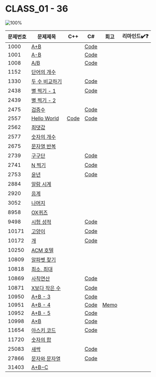 # CLASS_01 - 36

![100%](https://progress-bar.xyz/22/?scale=36&title=progress&width=500&color=babaca&suffix=/36)

| 문제번호 | 문제제목                              | C++ | C#  | 회고 | 리마인드✔️❓ |
| -------- | ------------------------------------- | --- | --- | ---- | ------------ |
| 1000     | [A+B](https://boj.kr/1000)            |     | [Code](../Baekjoon/Bronze/1000.cs) |      |              |
| 1001     | [A-B](https://boj.kr/1001)            |     | [Code](../Baekjoon/Bronze/1001.cs) |      |              |
| 1008     | [A/B](https://boj.kr/1008)            |     | [Code](../Baekjoon/Bronze/1008.cs) |      |              |
| 1152     | [단어의 개수](https://boj.kr/1152)    |     |     |      |              |
| 1330     | [두 수 비교하기](https://boj.kr/1330) |     | [Code](../Baekjoon/Bronze/1330.cs) |      |              |
| 2438     | [별 찍기 - 1](https://boj.kr/2438)    |     | [Code](../Baekjoon/Bronze/2438.cs) |      |              |
| 2439     | [별 찍기 - 2](https://boj.kr/2439)    |     |     |      |              |
| 2475     | [검증수](https://boj.kr/2475)         |     | [Code](../Baekjoon/Bronze/2475.cs) |      |              |
| 2557     | [Hello World](https://boj.kr/2557)    | [Code](../Baekjoon/Bronze/2557.cpp) | [Code](../Baekjoon/Bronze/2557.cs) |      |              |
| 2562     | [최댓값](https://boj.kr/2562)         |     |     |      |              |
| 2577     | [숫자의 개수](https://boj.kr/2577)    |     |     |      |              |
| 2675     | [문자열 반복](https://boj.kr/2675)    |     |     |      |              |
| 2739     | [구구단](https://boj.kr/2739)         |     | [Code](../Baekjoon/Bronze/2739.cs) |      |              |
| 2741     | [N 찍기](https://boj.kr/2741)         |     | [Code](../Baekjoon/Bronze/2741.cs) |      |              |
| 2753     | [윤년](https://boj.kr/2753)           |     | [Code](../Baekjoon/Bronze/2753.cs) |      |              |
| 2884     | [알람 시계](https://boj.kr/2884)      |     |     |      |              |
| 2920     | [음계](https://boj.kr/2920)           |     |     |      |              |
| 3052     | [나머지](https://boj.kr/3052)         |     |     |      |              |
| 8958     | [OX퀴즈](https://boj.kr/8958)         |     |     |      |              |
| 9498     | [시험 성적](https://boj.kr/9498)      |     | [Code](../Baekjoon/Bronze/9498.cs) |      |              |
| 10171    | [고양이](https://boj.kr/10171)        |     | [Code](../Baekjoon/Bronze/10171.cs) |      |              |
| 10172    | [개](https://boj.kr/10172)            |     | [Code](../Baekjoon/Bronze/10172.cs) |      |              |
| 10250    | [ACM 호텔](https://boj.kr/10250)      |     |     |      |              |
| 10809    | [알파벳 찾기](https://boj.kr/10809)   |     |     |      |              |
| 10818    | [최소, 최대](https://boj.kr/10818)    |     |     |      |              |
| 10869    | [사칙연산](https://boj.kr/10869)      |     | [Code](../Baekjoon/Bronze/10869.cs) |      |              |
| 10871    | [X보다 작은 수](https://boj.kr/10871) |     | [Code](../Baekjoon/Bronze/10871.cs) |      |              |
| 10950    | [A+B - 3](https://boj.kr/10950)       |     | [Code](../Baekjoon/Bronze/10950.cs) |      |              |
| 10951    | [A+B - 4](https://boj.kr/10951)       |     | [Code](../Baekjoon/Bronze/10951.cs) | [Memo](../Baekjoon/Bronze/10951.md) |              |
| 10952    | [A+B - 5](https://boj.kr/10952)       |     | [Code](../Baekjoon/Bronze/10952.cs) |      |              |
| 10998    | [A×B](https://boj.kr/10998)           |     | [Code](../Baekjoon/Bronze/10998.cs) |      |              |
| 11654    | [아스키 코드](https://boj.kr/11654)   |     | [Code](../Baekjoon/Bronze/11654.cs) |      |              |
| 11720    | [숫자의 합](https://boj.kr/11720)     |     |     |      |              |
| 25083    | [새싹](https://boj.kr/25083)          |     | [Code](../Baekjoon/Bronze/25083.cs) |      |              |
| 27866    | [문자와 문자열](https://boj.kr/27866) |     | [Code](../Baekjoon/Bronze/27866.cs) |      |              |
| 31403    | [A+B−C](https://boj.kr/31403)         |     |     |      |              |
